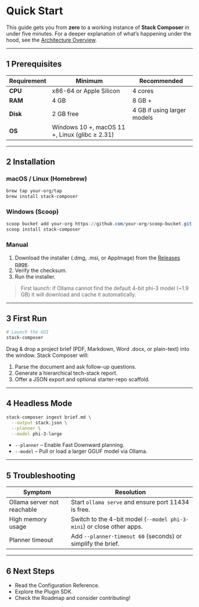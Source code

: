 # Quick Start

This guide gets you from **zero** to a working instance of **Stack Composer** in under five minutes.
For a deeper explanation of what’s happening under the hood, see the
[Architecture Overview](architecture-overview.md).

---

## 1 Prerequisites

| Requirement | Minimum                                        | Recommended                 |
| ----------- | ---------------------------------------------- | --------------------------- |
| **CPU**     | x86-64 or Apple Silicon                        | 4 cores                     |
| **RAM**     | 4 GB                                           | 8 GB +                      |
| **Disk**    | 2 GB free                                      | 4 GB if using larger models |
| **OS**      | Windows 10 +, macOS 11 +, Linux (glibc ≥ 2.31) |

---

## 2 Installation

### macOS / Linux (Homebrew)

```bash
brew tap your-org/tap
brew install stack-composer
```

### Windows (Scoop)

```powershell
scoop bucket add your-org https://github.com/your-org/scoop-bucket.git
scoop install stack-composer
```

### Manual

1. Download the installer (.dmg, .msi, or AppImage) from the [Releases page](https://github.com/your-org/stack-composer/releases).
2. Verify the checksum.
3. Run the installer.

> First launch: if Ollama cannot find the default 4-bit phi-3 model (~1.9 GB) it will download and cache it automatically.

---

## 3 First Run

```bash
# Launch the GUI
stack-composer
```

Drag & drop a project brief (PDF, Markdown, Word .docx, or plain-text) into the window. Stack Composer will:

1. Parse the document and ask follow-up questions.
2. Generate a hierarchical tech-stack report.
3. Offer a JSON export and optional starter-repo scaffold.

---

## 4 Headless Mode

```bash
stack-composer ingest brief.md \
  --output stack.json \
  --planner \
  --model phi-3-large
```

- `--planner` – Enable Fast Downward planning.
- `--model` – Pull or load a larger GGUF model via Ollama.

---

## 5 Troubleshooting

| Symptom                     | Resolution                                                            |
| --------------------------- | --------------------------------------------------------------------- |
| Ollama server not reachable | Start `ollama serve` and ensure port 11434 is free.                   |
| High memory usage           | Switch to the 4-bit model (`--model phi-3-mini`) or close other apps. |
| Planner timeout             | Add `--planner-timeout 60` (seconds) or simplify the brief.           |

---

## 6 Next Steps

- Read the Configuration Reference.
- Explore the Plugin SDK.
- Check the Roadmap and consider contributing!
